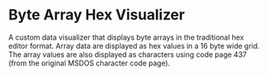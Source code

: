# Byte Array Hex Visualizer
A custom data visualizer that displays byte arrays in the traditional hex editor format. Array data are displayed as hex values in a 16 byte wide grid. The array values are also displayed as characters using code page 437 (from the original MSDOS character code page).